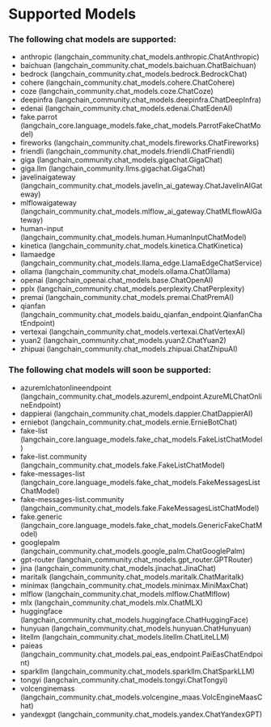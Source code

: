 # Supported Models

### The following chat models are supported:

* anthropic (langchain_community.chat_models.anthropic.ChatAnthropic)
* baichuan (langchain_community.chat_models.baichuan.ChatBaichuan)
* bedrock (langchain_community.chat_models.bedrock.BedrockChat)
* cohere (langchain_community.chat_models.cohere.ChatCohere)
* coze (langchain_community.chat_models.coze.ChatCoze)
* deepinfra (langchain_community.chat_models.deepinfra.ChatDeepInfra)
* edenai (langchain_community.chat_models.edenai.ChatEdenAI)
* fake.parrot (langchain_core.language_models.fake_chat_models.ParrotFakeChatModel)
* fireworks (langchain_community.chat_models.fireworks.ChatFireworks)
* friendli (langchain_community.chat_models.friendli.ChatFriendli)
* giga (langchain_community.chat_models.gigachat.GigaChat)
* giga.llm (langchain_community.llms.gigachat.GigaChat)
* javelinaigateway (langchain_community.chat_models.javelin_ai_gateway.ChatJavelinAIGateway)
* mlflowaigateway (langchain_community.chat_models.mlflow_ai_gateway.ChatMLflowAIGateway)
* human-input (langchain_community.chat_models.human.HumanInputChatModel)
* kinetica (langchain_community.chat_models.kinetica.ChatKinetica)
* llamaedge (langchain_community.chat_models.llama_edge.LlamaEdgeChatService)
* ollama (langchain_community.chat_models.ollama.ChatOllama)
* openai (langchain_openai.chat_models.base.ChatOpenAI)
* pplx (langchain_community.chat_models.perplexity.ChatPerplexity)
* premai (langchain_community.chat_models.premai.ChatPremAI)
* qianfan (langchain_community.chat_models.baidu_qianfan_endpoint.QianfanChatEndpoint)
* vertexai (langchain_community.chat_models.vertexai.ChatVertexAI)
* yuan2 (langchain_community.chat_models.yuan2.ChatYuan2)
* zhipuai (langchain_community.chat_models.zhipuai.ChatZhipuAI)

### The following chat models will soon be supported:

* azuremlchatonlineendpoint (langchain_community.chat_models.azureml_endpoint.AzureMLChatOnlineEndpoint)
* dappierai (langchain_community.chat_models.dappier.ChatDappierAI)
* erniebot (langchain_community.chat_models.ernie.ErnieBotChat)
* fake-list (langchain_core.language_models.fake_chat_models.FakeListChatModel)
* fake-list.community (langchain_community.chat_models.fake.FakeListChatModel)
* fake-messages-list (langchain_core.language_models.fake_chat_models.FakeMessagesListChatModel)
* fake-messages-list.community (langchain_community.chat_models.fake.FakeMessagesListChatModel)
* fake.generic (langchain_core.language_models.fake_chat_models.GenericFakeChatModel)
* googlepalm (langchain_community.chat_models.google_palm.ChatGooglePalm)
* gpt-router (langchain_community.chat_models.gpt_router.GPTRouter)
* jina (langchain_community.chat_models.jinachat.JinaChat)
* maritalk (langchain_community.chat_models.maritalk.ChatMaritalk)
* minimax (langchain_community.chat_models.minimax.MiniMaxChat)
* mlflow (langchain_community.chat_models.mlflow.ChatMlflow)
* mlx (langchain_community.chat_models.mlx.ChatMLX)
* huggingface (langchain_community.chat_models.huggingface.ChatHuggingFace)
* hunyuan (langchain_community.chat_models.hunyuan.ChatHunyuan)
* litellm (langchain_community.chat_models.litellm.ChatLiteLLM)
* paieas (langchain_community.chat_models.pai_eas_endpoint.PaiEasChatEndpoint)
* sparkllm (langchain_community.chat_models.sparkllm.ChatSparkLLM)
* tongyi (langchain_community.chat_models.tongyi.ChatTongyi)
* volcenginemass (langchain_community.chat_models.volcengine_maas.VolcEngineMaasChat)
* yandexgpt (langchain_community.chat_models.yandex.ChatYandexGPT)
